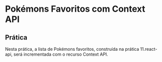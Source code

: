 # Pokémons Favoritos com Context API

## Prática

<p>Nesta prática, a lista de Pokémons favoritos, construída na prática 11.react-api, será incrementada com o recurso Context API. </p>

